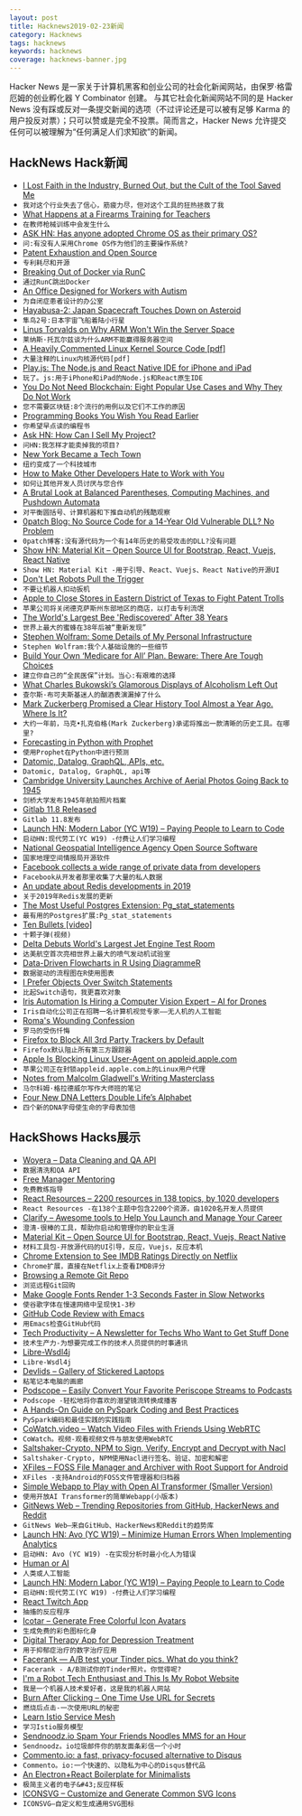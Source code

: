 ```yaml
---
layout: post
title: Hacknews2019-02-23新闻
category: Hacknews
tags: hacknews
keywords: hacknews
coverage: hacknews-banner.jpg
---
```


Hacker News 是一家关于计算机黑客和创业公司的社会化新闻网站，由保罗·格雷厄姆的创业孵化器 Y Combinator 创建。
与其它社会化新闻网站不同的是 Hacker News 没有踩或反对一条提交新闻的选项（不过评论还是可以被有足够 Karma 的用户投反对票）；只可以赞或是完全不投票。简而言之，Hacker News 允许提交任何可以被理解为“任何满足人们求知欲”的新闻。

## HackNews Hack新闻


- [I Lost Faith in the Industry, Burned Out, but the Cult of the Tool Saved Me](https://habr.com/en/post/440914/)
- `我对这个行业失去了信心，筋疲力尽，但对这个工具的狂热拯救了我`
- [What Happens at a Firearms Training for Teachers](http://bostonreview.net/politics-education-opportunity/thomas-baxter-teachers-guns)
- `在教师枪械训练中会发生什么`
- [ASK HN: Has anyone adopted Chrome OS as their primary OS?](item?id=19225793)
- `问:有没有人采用Chrome OS作为他们的主要操作系统?`
- [Patent Exhaustion and Open Source](https://lwn.net/SubscriberLink/780078/ce7871081c7e3e8c/)
- `专利耗尽和开源`
- [Breaking Out of Docker via RunC](https://www.twistlock.com/labs-blog/breaking-docker-via-runc-explaining-cve-2019-5736/)
- `通过RunC跳出Docker`
- [An Office Designed for Workers with Autism](https://www.nytimes.com/interactive/2019/02/21/magazine/autism-office-design.html)
- `为自闭症患者设计的办公室`
- [Hayabusa-2: Japan Spacecraft Touches Down on Asteroid](https://www.bbc.co.uk/news/science-environment-47293317)
- `隼鸟2号:日本宇宙飞船着陆小行星`
- [Linus Torvalds on Why ARM Won&#39;t Win the Server Space](https://www.realworldtech.com/forum/?threadid=183440&amp;curpostid=183486)
- `莱纳斯·托瓦尔兹谈为什么ARM不能赢得服务器空间`
- [A Heavily Commented Linux Kernel Source Code [pdf]](http://www.oldlinux.org/download/ECLK-5.0-WithCover.pdf)
- `大量注释的Linux内核源代码[pdf]`
- [Play.js: The Node.js and React Native IDE for iPhone and iPad](https://playdotjs.com/)
- `玩了。js:用于iPhone和iPad的Node.js和React原生IDE`
- [You Do Not Need Blockchain: Eight Popular Use Cases and Why They Do Not Work](https://blog.smartdec.net/you-do-not-need-blockchain-eight-popular-use-cases-and-why-they-do-not-work-f2ecc6cc2129)
- `您不需要区块链:8个流行的用例以及它们不工作的原因`
- [Programming Books You Wish You Read Earlier](https://zeroequalsfalse.press/posts/programming-books-you-wish-you-read-earlier/)
- `你希望早点读的编程书`
- [Ask HN: How Can I Sell My Project?](item?id=19224866)
- `问HN:我怎样才能卖掉我的项目?`
- [New York Became a Tech Town](https://www.nytimes.com/2019/02/22/technology/nyc-tech-startups.html)
- `纽约变成了一个科技城市`
- [How to Make Other Developers Hate to Work with You](https://anaxi.com/blog/2019/02/20/how-to-make-other-developers-hate-to-work-with-you/)
- `如何让其他开发人员讨厌与您合作`
- [A Brutal Look at Balanced Parentheses, Computing Machines, and Pushdown Automata](http://raganwald.com/2019/02/14/i-love-programming-and-programmers.html)
- `对平衡圆括号、计算机器和下推自动机的残酷观察`
- [0patch Blog: No Source Code for a 14-Year Old Vulnerable DLL? No Problem](https://blog.0patch.com/2019/02/no-source-code-for-14-year-old.html)
- `0patch博客:没有源代码为一个有14年历史的易受攻击的DLL?没有问题`
- [Show HN: Material Kit – Open Source UI for Bootstrap, React, Vuejs, React Native](https://github.com/creativetimofficial/material-kit)
- `Show HN: Material Kit -用于引导、React、Vuejs、React Native的开源UI`
- [Don&#39;t Let Robots Pull the Trigger](https://www.scientificamerican.com/article/dont-let-robots-pull-the-trigger/)
- `不要让机器人扣动扳机`
- [Apple to Close Stores in Eastern District of Texas to Fight Patent Trolls](https://www.macrumors.com/2019/02/22/apple-closing-stores-in-eastern-district-texas/)
- `苹果公司将关闭德克萨斯州东部地区的商店，以打击专利流氓`
- [The World&#39;s Largest Bee &#39;Rediscovered&#39; After 38 Years](http://www.nhm.ac.uk/discover/news/2019/february/the-worlds-largest-bee-rediscovered-after-38-years.html)
- `世界上最大的蜜蜂在38年后被“重新发现”`
- [Stephen Wolfram: Some Details of My Personal Infrastructure](https://blog.stephenwolfram.com/2019/02/seeking-the-productive-life-some-details-of-my-personal-infrastructure/)
- `Stephen Wolfram:我个人基础设施的一些细节`
- [Build Your Own ‘Medicare for All’ Plan. Beware: There Are Tough Choices](https://www.nytimes.com/interactive/2019/02/21/upshot/up-medicareforall.html)
- `建立你自己的“全民医保”计划。当心:有艰难的选择`
- [What Charles Bukowski’s Glamorous Displays of Alcoholism Left Out](https://www.nytimes.com/2019/02/20/books/review/charles-bukowski-on-drinking.html)
- `查尔斯·布可夫斯基迷人的酗酒表演漏掉了什么`
- [Mark Zuckerberg Promised a Clear History Tool Almost a Year Ago. Where Is It?](https://www.buzzfeednews.com/article/ryanmac/facebook-privacy-optics-clear-history-zuckerberg)
- `大约一年前，马克•扎克伯格(Mark Zuckerberg)承诺将推出一款清晰的历史工具。在哪里?`
- [Forecasting in Python with Prophet](https://mode.com/example-gallery/forecasting_prophet_python_cookbook/)
- `使用Prophet在Python中进行预测`
- [Datomic, Datalog, GraphQL, APIs, etc.](http://tank.hyperfiddle.com/:dustingetz!timothy-baldridge-datomic-datalog/)
- `Datomic, Datalog, GraphQL, api等`
- [Cambridge University Launches Archive of Aerial Photos Going Back to 1945](https://www.theguardian.com/culture/2019/feb/22/historical-google-earth-project-changing-britain-aerial-photography)
- `剑桥大学发布1945年航拍照片档案`
- [Gitlab 11.8 Released](https://about.gitlab.com/2019/02/22/gitlab-11-8-released/)
- `Gitlab 11.8发布`
- [Launch HN: Modern Labor (YC W19) – Paying People to Learn to Code](item?id=19227441)
- `启动HN:现代劳工(YC W19) -付费让人们学习编程`
- [National Geospatial Intelligence Agency Open Source Software](https://github.com/ngageoint)
- `国家地理空间情报局开源软件`
- [Facebook collects a wide range of private data from developers](https://www.wsj.com/articles/you-give-apps-sensitive-personal-information-then-they-tell-facebook-11550851636)
- `Facebook从开发者那里收集了大量的私人数据`
- [An update about Redis developments in 2019](http://antirez.com/news/126)
- `关于2019年Redis发展的更新`
- [The Most Useful Postgres Extension: Pg_stat_statements](https://www.citusdata.com/blog/2019/02/08/the-most-useful-postgres-extension-pg-stat-statements/)
- `最有用的Postgres扩展:Pg_stat_statements`
- [Ten Bullets [video]](https://www.youtube.com/watch?v=49p1JVLHUos&amp;t=68s)
- `十颗子弹(视频)`
- [Delta Debuts World&#39;s Largest Jet Engine Test Room](https://edition.cnn.com/travel/article/delta-air-lines-worlds-largest-jet-engine-test-cell/index.html)
- `达美航空首次亮相世界上最大的喷气发动机试验室`
- [Data-Driven Flowcharts in R Using DiagrammeR](https://mikeyharper.uk/flowcharts-in-r-using-diagrammer/)
- `数据驱动的流程图在R使用图表`
- [I Prefer Objects Over Switch Statements](https://enmascript.com/articles/2018/10/22/why-I-prefer-objects-over-switch-statements)
- `比起Switch语句，我更喜欢对象`
- [Iris Automation Is Hiring a Computer Vision Expert – AI for Drones](http://www.irisonboard.com/careers/)
- `Iris自动化公司正在招聘一名计算机视觉专家——无人机的人工智能`
- [Roma&#39;s Wounding Confession](http://churchlife.nd.edu/2019/02/22/romas-wounding-confession/)
- `罗马的受伤忏悔`
- [Firefox to Block All 3rd Party Trackers by Default](https://twitter.com/jensimmons/status/1098335173089873920)
- `Firefox默认阻止所有第三方跟踪器`
- [Apple Is Blocking Linux User-Agent on appleid.apple.com](https://fosstodon.org/@alexbuzzbee/101633318704187857)
- `苹果公司正在封锁appleid.apple.com上的Linux用户代理`
- [Notes from Malcolm Gladwell&#39;s Writing Masterclass](https://taimur.me/posts/notes-from-malcolm-gladwell-s-writing-masterclass-part-1)
- `马尔科姆·格拉德威尔写作大师班的笔记`
- [Four New DNA Letters Double Life’s Alphabet](https://www.nature.com/articles/d41586-019-00650-8)
- `四个新的DNA字母使生命的字母表加倍`


## HackShows Hacks展示

- [ Woyera – Data Cleaning and QA API](http://www.woyera.com)
- `数据清洗和QA API`
- [ Free Manager Mentoring](https://www.freemanagermentors.com/)
- `免费教练指导`
- [ React Resources – 2200 resources in 138 topics, by 1020 developers](https://reactresources.com)
- `React Resources -在138个主题中包含2200个资源，由1020名开发人员提供`
- [ Clarify – Awesome tools to Help You Launch and Manage Your Career](https://www.clarifyhq.com)
- `澄清-很棒的工具，帮助你启动和管理你的职业生涯`
- [ Material Kit – Open Source UI for Bootstrap, React, Vuejs, React Native](https://github.com/creativetimofficial/material-kit)
- `材料工具包-开放源代码的UI引导，反应，Vuejs，反应本机`
- [ Chrome Extension to See IMDB Ratings Directly on Netflix](https://chrome.google.com/webstore/detail/imdb-ratings-on-netflix/ohonjgnjobblbhfeamidafpnbkppbljh)
- `Chrome扩展，直接在Netflix上查看IMDB评分`
- [ Browsing a Remote Git Repo](https://begriffs.com/posts/2019-02-21-browsing-remote-git.html?hn=1)
- `浏览远程Git回购`
- [ Make Google Fonts Render 1-3 Seconds Faster in Slow Networks](https://googlefonts.3perf.com/)
- `使谷歌字体在慢速网络中呈现快1-3秒`
- [ GitHub Code Review with Emacs](https://blog.laurentcharignon.com/post/code-review-in-emacs/)
- `用Emacs检查GitHub代码`
- [ Tech Productivity – A Newsletter for Techs Who Want to Get Stuff Done](https://techproductivity.co/)
- `技术生产力-为想要完成工作的技术人员提供的时事通讯`
- [ Libre-Wsdl4j](https://github.com/librewsdl4j/libre-wsdl4j)
- `Libre-Wsdl4j`
- [ Devlids – Gallery of Stickered Laptops](https://devlids.com)
- `粘笔记本电脑的画廊`
- [ Podscope – Easily Convert Your Favorite Periscope Streams to Podcasts](https://podscope.beta-neil.com)
- `Podscope -轻松地将你喜欢的潜望镜流转换成播客`
- [ A Hands-On Guide on PySpark Coding and Best Practices](https://github.com/ericxiao251/spark-syntax)
- `PySpark编码和最佳实践的实践指南`
- [ CoWatch.video – Watch Video Files with Friends Using WebRTC](https://cowatch.video/?r=hn)
- `CoWatch。视频-观看视频文件与朋友使用WebRTC`
- [ Saltshaker-Crypto, NPM to Sign, Verify, Encrypt and Decrypt with Nacl](https://www.npmjs.com/package/saltshaker-crypto)
- `Saltshaker-Crypto, NPM使用Nacl进行签名、验证、加密和解密`
- [ XFiles – FOSS File Manager and Archiver with Root Support for Android](https://github.com/pgp/XFiles)
- `XFiles -支持Android的FOSS文件管理器和归档器`
- [ Simple Webapp to Play with Open AI Transformer (Smaller Version)](https://lm.sprinkleai.com/)
- `使用开放AI Transformer的简单Webapp(小版本)`
- [ GitNews Web – Trending Repositories from GitHub, HackerNews and Reddit](https://git.news)
- `GitNews Web—来自GitHub、HackerNews和Reddit的趋势库`
- [Launch HN: Avo (YC W19) – Minimize Human Errors When Implementing Analytics](https://news.ycombinator.com/item?id=19209527)
- `启动HN: Avo (YC W19) -在实现分析时最小化人为错误`
- [ Human or AI](https://humanorai.net/)
- `人类或人工智能`
- [Launch HN: Modern Labor (YC W19) – Paying People to Learn to Code](https://news.ycombinator.com/item?id=19227441)
- `启动HN:现代劳工(YC W19) -付费让人们学习编程`
- [ React Twitch App](https://buralog.github.io/react-twitch-app/)
- `抽搐的反应程序`
- [ Icotar – Generate Free Colorful Icon Avatars](https://icotar.com)
- `生成免费的彩色图标化身`
- [ Digital Therapy App for Depression Treatment](https://flowneuroscience.com/wp2/app/)
- `用于抑郁症治疗的数字治疗应用`
- [ Facerank — A/B test your Tinder pics. What do you think?](https://facerank.app)
- `Facerank - A/B测试你的Tinder照片。你觉得呢?`
- [ I&#39;m a Robot Tech Enthusiast and This Is My Robot Website](https://www.personalrobots.biz/)
- `我是一个机器人技术爱好者，这是我的机器人网站`
- [ Burn After Clicking – One Time Use URL for Secrets](https://github.com/poblahblahblah/burn-after-clicking/)
- `燃烧后点击-一次使用URL的秘密`
- [ Learn Istio Service Mesh](https://learnistio.com)
- `学习Istio服务模型`
- [ Sendnoodz.io Spam Your Friends Noodles MMS for an Hour](https://sendnoodz.io)
- `Sendnoodz。io垃圾邮件你的朋友面条彩信一个小时`
- [ Commento.io: a fast, privacy-focused alternative to Disqus](https://commento.io)
- `Commento。io:一个快速的、以隐私为中心的Disqus替代品`
- [ An Electron&#43;React Boilerplate for Minimalists](https://github.com/f-prime/electron-react-boilerplate-minimal)
- `极简主义者的电子&#43;反应样板`
- [ ICONSVG – Customize and Generate Common SVG Icons](https://iconsvg.xyz/)
- `ICONSVG—自定义和生成通用SVG图标`



